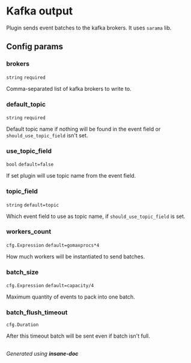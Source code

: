 # Kafka output
Plugin sends event batches to the kafka brokers. It uses `sarama` lib.

## Config params
### brokers

`string`  `required` 

Comma-separated list of kafka brokers to write to.

### default_topic

`string`  `required` 

Default topic name if nothing will be found in the event field or `should_use_topic_field` isn't set.

### use_topic_field

`bool` `default=false`  

If set plugin will use topic name from the event field.

### topic_field

`string` `default=topic`  

Which event field to use as topic name, if `should_use_topic_field` is set.

### workers_count

`cfg.Expression` `default=gomaxprocs*4`  

How much workers will be instantiated to send batches.

### batch_size

`cfg.Expression` `default=capacity/4`  

Maximum quantity of events to pack into one batch.

### batch_flush_timeout

`cfg.Duration`   

After this timeout batch will be sent even if batch isn't full.


##
 *Generated using **insane-doc***